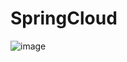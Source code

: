 # SpringCloud
![image](https://user-images.githubusercontent.com/77420203/207262625-faa9bb47-fbcb-440a-82f0-47409b013da0.png)
